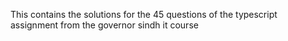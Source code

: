 This contains the solutions for the 45 questions of the typescript assignment from the governor sindh it course
